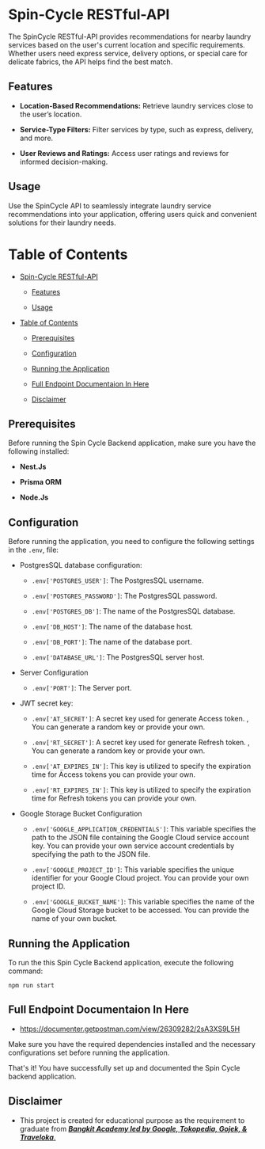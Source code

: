 # Spin-Cycle RESTful-API

The SpinCycle RESTful-API provides recommendations for nearby laundry services based on the user's current location and specific requirements. Whether users need express service, delivery options, or special care for delicate fabrics, the API helps find the best match.

## Features

- **Location-Based Recommendations:** Retrieve laundry services close to the user’s location.
    
- **Service-Type Filters:** Filter services by type, such as express, delivery, and more.
    
- **User Reviews and Ratings:** Access user ratings and reviews for informed decision-making.
    

## Usage

Use the SpinCycle API to seamlessly integrate laundry service recommendations into your application, offering users quick and convenient solutions for their laundry needs.

# Table of Contents

- [Spin-Cycle RESTful-API](#spin-cycle-restful-api)
    
    - [Features](#features)
        
    - [Usage](#usage)
        
- [Table of Contents](#table-of-contents)
    
    - [Prerequisites](#prerequisites)
        
    - [Configuration](#configuration)
        
    - [Running the Application](#running-the-application)
        
    - [Full Endpoint Documentaion In Here](#full-endpoint-documentaion-in-here)
        
    - [Disclaimer](#disclaimer)
        

## Prerequisites

Before running the Spin Cycle Backend application, make sure you have the following installed:

- **Nest.Js**
    
- **Prisma ORM**
    
- **Node.Js**
    

## Configuration

Before running the application, you need to configure the following settings in the `.env`, file:

- PostgresSQL database configuration:
    
    - `.env['POSTGRES_USER']`: The PostgresSQL username.
        
    - `.env['POSTGRES_PASSWORD']`: The PostgresSQL password.
        
    - `.env['POSTGRES_DB']`: The name of the PostgresSQL database.
        
    - `.env['DB_HOST']`: The name of the database host.
        
    - `.env['DB_PORT']`: The name of the database port.
        
    - `.env['DATABASE_URL']`: The PostgresSQL server host.
        
- Server Configuration
    
    - `.env['PORT']`: The Server port.
        
- JWT secret key:
    
    - `.env['AT_SECRET']`: A secret key used for generate Access token. , You can generate a random key or provide your own.
        
    - `.env['RT_SECRET']`: A secret key used for generate Refresh token. , You can generate a random key or provide your own.
        
    - `.env['AT_EXPIRES_IN']`: This key is utilized to specify the expiration time for Access tokens you can provide your own.
        
    - `.env['RT_EXPIRES_IN']`: This key is utilized to specify the expiration time for Refresh tokens you can provide your own.
        
- Google Storage Bucket Configuration
    
    - `.env['GOOGLE_APPLICATION_CREDENTIALS']`: This variable specifies the path to the JSON file containing the Google Cloud service account key. You can provide your own service account credentials by specifying the path to the JSON file.
        
    - `.env['GOOGLE_PROJECT_ID']`: This variable specifies the unique identifier for your Google Cloud project. You can provide your own project ID.
        
    - `.env['GOOGLE_BUCKET_NAME']`: This variable specifies the name of the Google Cloud Storage bucket to be accessed. You can provide the name of your own bucket.
        

## Running the Application

To run the this Spin Cycle Backend application, execute the following command:

``` shell
npm run start

 ```

## Full Endpoint Documentaion In Here

- https://documenter.getpostman.com/view/26309282/2sA3XS9L5H
    

Make sure you have the required dependencies installed and the necessary configurations set before running the application.

That's it! You have successfully set up and documented the Spin Cycle backend application.

## Disclaimer

- This project is created for educational purpose as the requirement to graduate from [<i><b>Bangkit Academy led by Google, Tokopedia, Gojek, &amp; Traveloka</b></i>.](https://www.linkedin.com/company/bangkit-academy/mycompany/)
